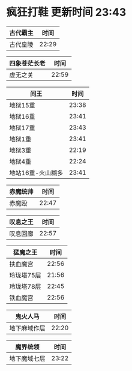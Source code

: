 # 疯狂打鞋 更新时间 23:43

| 古代霸主   | 时间    |
|--------|-------|
| 古代皇陵 | 22:29 |

| 四象苍茫长老   | 时间    |
|--------|-------|
| 虚无之关 | 22:59 |

| 间王   | 时间    |
|--------|-------|
| 地狱15重 | 23:38 |
| 地狱16重 | 23:41 |
| 地狱17重 | 23:43 |
| 地狱1重 | 23:41 |
| 地狱3重 | 22:19 |
| 地狱4重 | 22:24 |
| 地站16重-火山糊多 | 23:41 |

| 赤魔统帅   | 时间    |
|--------|-------|
| 赤魔殴 | 22:47 |

| 叹息之王   | 时间    |
|--------|-------|
| 叹息回廊 | 22:57 |

| 猛魔之王   | 时间    |
|--------|-------|
| 扶血魔宫 | 22:56 |
| 玲珑塔75层 | 21:56 |
| 玲珑塔78层 | 22:45 |
| 铁血魔宫 | 22:56 |

| 鬼火人马   | 时间    |
|--------|-------|
| 地下麻域作层 | 22:20 |

| 魔界统领   | 时间    |
|--------|-------|
| 地下魔域七层 | 23:22 |